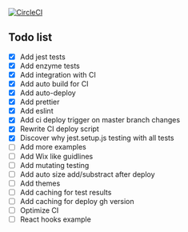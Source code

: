 [![CircleCI](https://circleci.com/gh/lysenko-sergey-developer/components-ui/tree/master.svg?style=svg)](https://circleci.com/gh/lysenko-sergey-developer/components-ui/tree/master)

## Todo list 

- [x] Add jest tests
- [x] Add enzyme tests
- [x] Add integration with CI
- [x] Add auto build for CI
- [x] Add auto-deploy
- [x] Add prettier
- [x] Add eslint
- [x] Add ci deploy trigger on master branch changes
- [x] Rewrite CI deploy script
- [x] Discover why jest.setup.js testing with all tests
- [ ] Add more examples
- [ ] Add Wix like guidlines
- [ ] Add mutating testing
- [ ] Add auto size add/substract after deploy
- [ ] Add themes
- [ ] Add caching for test results
- [ ] Add caching for deploy gh version
- [ ] Optimize CI
- [ ] React hooks example
